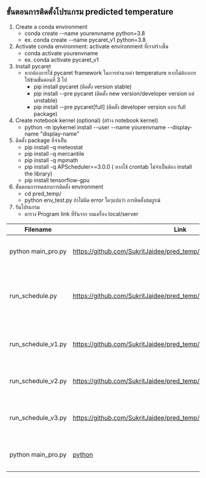 ## ขั้นตอนการติดตั้งโปรแกรม predicted temperature
1. Create a conda environment 
	- conda create --name yourenvname python=3.8
	- ex. conda create --name pycaret_v1 python=3.8
2. Activate conda environment: activate environment ที่เราสร้างขึ้น
	- conda activate yourenvname
	- ex. conda activate pycaret_v1
3. Install pycaret 
	- หากต้องการใช้ pycaret framework ในการทำนายค่า temperature หากไม่ต้องการให้ข้ามขั้นตอนที่ 3 ไป
		- pip install pycaret (ติดตั้ง version stable)
		- pip install --pre pycaret (ติดตั้ง new version/developer version แต่ unstable)
		- pip install --pre pycaret[full] (ติดตั้ง developer version แบบ full package)
4. Create notebook kernel (optional) (สร้าง notebook kernel)
	- python -m ipykernel install --user --name yourenvname --display-name "display-name"
2. ติดตั้ง package ที่จำเป็น
	- pip install -q meteostat
	- pip install -q mercantile
	- pip install -q mpmath
	- pip install -q APScheduler==3.0.0 ( หากใช้ crontab ไม่จำเป็นต้อง install the library)
	- pip install tensorflow-gpu
3. ขั้นตอนการทดสอบการติดตั้ง environment
	- cd  pred_temp/
	- python env_test.py ถ้าไม่ติด error ใดๆแปลว่า การติดตั้งสมบูรณ์
4. รันโปรแกรม
	- ตาราง Program link ที่รันจาก บนเครื่อง local/server
	
| Filename     | Link      | Note     |
| ------------- | ------------- | -------- |
| python main_pro.py          	| https://github.com/SukritJaidee/pred_temp/blob/main/main_pro.py| โค้ดนี้ไม่ได้มีการใส่ schedule ให้รันทุกชั่วโมง เป็นการรันครั้งเดียว ณ เวลานั้น|
| run_schedule.py           	| https://github.com/SukritJaidee/pred_temp/blob/main/run_schedule.py| เป็นการรันแบบ schedule ทุกๆชั่วโมงโดยใข้ schedule package โปรแกรมถูกตั้งให้รันทุกๆชั่วโมงในนาทีที่ 5 เข่น 9.05, 10.05   |	
| run_schedule_v1.py           	| https://github.com/SukritJaidee/pred_temp/blob/main/run_schedule_v1.py| เป็นการรันแบบ schedule ทุกๆชั่วโมงโดยใข้ BlockingScheduler package   |	
| run_schedule_v2.py           	| https://github.com/SukritJaidee/pred_temp/blob/main/run_schedule_v2.py| เป็นการรันแบบ schedule ทุกๆชั่วโมงโดยใข้ timedelta package   |	
| run_schedule_v3.py           	| https://github.com/SukritJaidee/pred_temp/blob/main/run_schedule_v3.py| เป็นการรันแบบ schedule ทุกๆชั่วโมงโดยใข้วิธีการเปรียบเทียบ string datetime  |	
| python main_pro.py          	| <p><a href="https://github.com/SukritJaidee/pred_temp/blob/main/main_pro.py">python</a></p>| โค้ดนี้ไม่ได้มีการใส่ schedule ให้รันทุกชั่วโมง เป็นการรันครั้งเดียว ณ เวลานั้น  |
